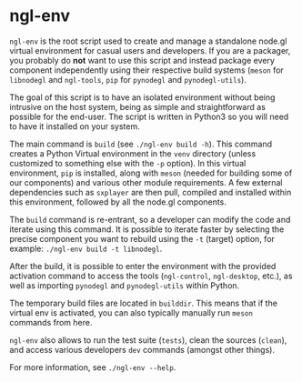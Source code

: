 # ngl-env

`ngl-env` is the root script used to create and manage a standalone node.gl
virtual environment for casual users and developers. If you are a packager, you
probably do **not** want to use this script and instead package every component
independently using their respective build systems (`meson` for `libnodegl` and
`ngl-tools`, `pip` for `pynodegl` and `pynodegl-utils`).

The goal of this script is to have an isolated environment without being
intrusive on the host system, being as simple and straightforward as possible
for the end-user. The script is written in Python3 so you will need to have it
installed on your system.

The main command is `build` (see `./ngl-env build -h`). This command creates a
Python Virtual environment in the `venv` directory (unless customized to
something else with the `-p` option). In this virtual environment, `pip` is
installed, along with `meson` (needed for building some of our components) and
various other module requirements. A few external dependencies such as
`sxplayer` are then pull, compiled and installed within this environment,
followed by all the node.gl components.

The `build` command is re-entrant, so a developer can modify the code and
iterate using this command. It is possible to iterate faster by selecting the
precise component you want to rebuild using the `-t` (target) option, for
example: `./ngl-env build -t libnodegl`.

After the build, it is possible to enter the environment with the provided
activation command to access the tools (`ngl-control`, `ngl-desktop`, etc.), as
well as importing `pynodegl` and `pynodegl-utils` within Python.

The temporary build files are located in `builddir`. This means that if the
virtual env is activated, you can also typically manually run `meson` commands
from here.

`ngl-env` also allows to run the test suite (`tests`), clean the sources
(`clean`), and access various developers `dev` commands (amongst other things).

For more information, see `./ngl-env --help`.
